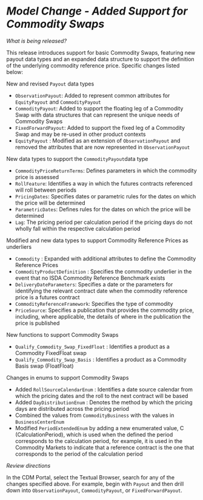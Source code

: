 # *Model Change - Added Support for Commodity Swaps*

_What is being released?_

This release introduces support for basic Commodity Swaps, featuring new payout data types and an expanded data structure to support the definition of the underlying commodity reference price.  Specific changes listed below:

New and revised `Payout` data types
- `ObservationPayout`: Added to represent common attributes for `EquityPayout` and `CommodityPayout`
- `CommodityPayout`: Added to support the floating leg of a Commodity Swap with data structures that can represent the unique needs of Commodity Swaps
- `FixedForwardPayout`: Added to support the fixed leg of a Commodity Swap and may be re-used in other product contexts
- `EquityPayout` : Modified as an extension of `ObservationPayout` and removed the attributes that are now represented in `ObservationPayout`

New data types to support the `CommodityPayout`data type
- `CommodityPriceReturnTerms`: Defines parameters in which the commodity price is assessed
- `RollFeature`: Identifies a way in which the futures contracts referenced will roll between periods
- `PricingDates`: Specifies dates or parametric rules for the dates on which the price will be determined
- `ParametricDates`: Defines rules for the dates on which the price will be determined
- `Lag`: The pricing period per calculation period if the pricing days do not wholly fall within the respective calculation period

Modified and new data types to support Commodity Reference Prices as underliers
- `Commodity` : Expanded with additional attributes to define the Commodity Reference Prices
- `CommodityProductDefinition` : Specifies the commodity underlier in the event that no ISDA Commodity Reference Benchmark exists
- `DeliveryDateParameters`: Specifies a date or the parameters for identifying the relevant contract date when the commodity reference price is a futures contract
- `CommodityReferenceFramework`: Specifies the type of commodity
- `PriceSource`: Specifies a publication that provides the commodity price, including, where applicable, the details of where in the publication the price is published
	
New functions to support Commodity Swaps
- `Qualify_Commodity_Swap_FixedFloat` : Identifies a product as a Commodity FixedFloat swap
- `Qualify_Commodity_Swap_Basis` : Identifies a product as a Commodity Basis swap (FloatFloat)

Changes in enums to support Commodity Swaps
- Added `RollSourceCalendarEnum` : Identifies a date source calendar from which the pricing dates and the roll to the next contract will be based
- Added `DayDistributionEnum` : Denotes the method by which the pricing days are distributed across the pricing period
- Combined the values from `CommodityBusiness` with the values in `BusinessCenterEnum`
- Modified `PeriodExtendedEnum` by adding a new enumerated value, C (CalculationPeriod), which is used when the defined the period corresponds to the calculation period, for example, it is used in the Commodity Markets to indicate that a reference contract is the one that corresponds to the period of the calculation period

_Review directions_

In the CDM Portal, select the Textual Browser, search for any of the changes specified above.  For example, begin with `Payout` and then drill down into `ObservationPayout`,  `CommodityPayout`, or `FixedForwardPayout`.  

